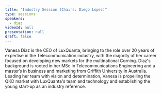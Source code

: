 ```yaml
---
title: "Industry Session (Chairs: Diego López)"
type: sessions
speakers:
  - diaz
videoId: null
presentation: null
draft: false
---
```

Vanesa Diaz is the CEO of LuxQuanta, bringing to the role over 20 years of expertise in the Telecommunication industry, with the majority of her career focused on developing new markets for the multinational Corning. Diaz's background is rooted in her MSc in Telecommunications Engineering and a master’s in business and marketing from Griffith University in Australia. Leading her team with vision and determination, Vanesa is propelling the QKD market with LuxQuanta's team and technology and establishing the young start-up as an industry reference. 


<!-- fields to use above: -->
<!-- videoId: "Vfl9pPh6ipI" -->
<!-- presentation: "/2024/sessions/slides/QCrypt2024InvitedDiamanti.pdf" -->
